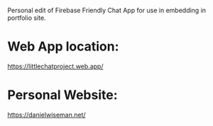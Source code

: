 Personal edit of Firebase Friendly Chat App for use in embedding in portfolio site.

# Web App location:

https://littlechatproject.web.app/

# Personal Website:

https://danielwiseman.net/
